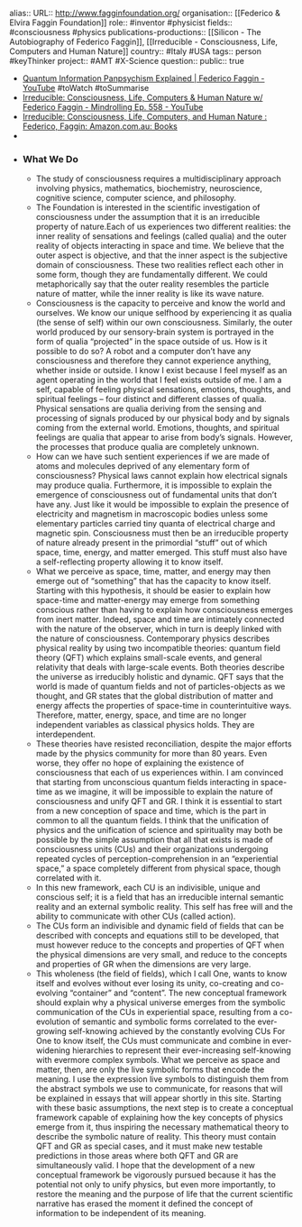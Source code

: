 alias::
URL:: http://www.fagginfoundation.org/
organisation:: [[Federico & Elvira Faggin Foundation]] 
role:: #inventor #physicist 
fields:: #consciousness #physics 
publications-productions:: [[Silicon - The Autobiography of Federico Faggin]], [[Irreducible - Consciousness, Life, Computers and Human Nature]] 
country:: #Italy #USA 
tags:: person #keyThinker 
project:: #AMT #X-Science 
question::
public:: true
- [Quantum Information Panpsychism Explained | Federico Faggin - YouTube](https://www.youtube.com/watch?v=0FUFewGHLLg) #toWatch #toSummarise
- [Irreducible: Consciousness, Life, Computers & Human Nature w/ Federico Faggin - Mindrolling Ep. 558 - YouTube](https://www.youtube.com/watch?v=eHRI5mrwAw8)
- [Irreducible: Consciousness, Life, Computers, and Human Nature : Federico, Faggin: Amazon.com.au: Books](https://www.amazon.com.au/Irreducible-Consciousness-Computers-Human-Nature/dp/1803415096)
-
- ### What We Do
	- The study of consciousness requires a multidisciplinary approach involving physics, mathematics, biochemistry, neuroscience, cognitive science, computer science, and philosophy.
	- The Foundation is interested in the scientific investigation of consciousness under the assumption that it is an irreducible property of nature.Each of us experiences two different realities: the inner reality of sensations and feelings (called qualia) and the outer reality of objects interacting in space and time. We believe that the outer aspect is objective, and that the inner aspect is the subjective domain of consciousness.
	  These two realities reflect each other in some form, though they are fundamentally different. We could metaphorically say that the outer reality resembles the particle nature of matter, while the inner reality is like its wave nature.
	- Consciousness is the capacity to perceive and know the world and ourselves. We know our unique selfhood by experiencing it as qualia (the sense of self) within our own consciousness. Similarly, the outer world produced by our sensory-brain system is portrayed in the form of qualia “projected” in the space outside of us. How is it possible to do so? A robot and a computer don’t have any consciousness and therefore they cannot experience anything, whether inside or outside.
	  I know I exist because I feel myself as an agent operating in the world that I feel exists outside of me. I am a self, capable of feeling physical sensations, emotions, thoughts, and spiritual feelings – four distinct and different classes of qualia. Physical sensations are qualia deriving from the sensing and processing of signals produced by our physical body and by signals coming from the external world. Emotions, thoughts, and spiritual feelings are qualia that appear to arise from body’s signals. However, the processes that produce qualia are completely unknown.
	- How can we have such sentient experiences if we are made of atoms and molecules deprived of any elementary form of consciousness? Physical laws cannot explain how electrical signals may produce qualia. Furthermore, it is impossible to explain the emergence of consciousness out of fundamental units that don’t have any. Just like it would be impossible to explain the presence of electricity and magnetism in macroscopic bodies unless some elementary particles carried tiny quanta of electrical charge and magnetic spin.
	  Consciousness must then be an irreducible property of nature already present in the primordial “stuff” out of which space, time, energy, and matter emerged. This stuff must also have a self-reflecting property allowing it to know itself.
	- What we perceive as space, time, matter, and energy may then emerge out of “something” that has the capacity to know itself. Starting with this hypothesis, it should be easier to explain how space-time and matter-energy may emerge from something conscious rather than having to explain how consciousness emerges from inert matter. Indeed, space and time are intimately connected with the nature of the observer, which in turn is deeply linked with the nature of consciousness.
	  Contemporary physics describes physical reality by using two incompatible theories: quantum field theory (QFT) which explains small-scale events, and general relativity that deals with large-scale events. Both theories describe the universe as irreducibly holistic and dynamic. QFT says that the world is made of quantum fields and not of particles-objects as we thought, and GR states that the global distribution of matter and energy affects the properties of space-time in counterintuitive ways. Therefore, matter, energy, space, and time are no longer independent variables as classical physics holds. They are interdependent.
	- These theories have resisted reconciliation, despite the major efforts made by the physics community for more than 80 years. Even worse, they offer no hope of explaining the existence of consciousness that each of us experiences within.
	  I am convinced that starting from unconscious quantum fields interacting in space-time as we imagine, it will be impossible to explain the nature of consciousness and unify QFT and GR. I think it is essential to start from a new conception of space and time, which is the part in common to all the quantum fields.
	  I think that the unification of physics and the unification of science and spirituality may both be possible by the simple assumption that all that exists is made of consciousness units (CUs) and their organizations undergoing repeated cycles of perception-comprehension in an “experiential space,” a space completely different from physical space, though correlated with it.
	- In this new framework, each CU is an indivisible, unique and conscious self; it is a field that has an irreducible internal semantic reality and an external symbolic reality. This self has free will and the ability to communicate with other CUs (called action).
	- The CUs form an indivisible and dynamic field of fields that can be described with concepts and equations still to be developed, that must however reduce to the concepts and properties of QFT when the physical dimensions are very small, and reduce to the concepts and properties of GR when the dimensions are very large.
	- This wholeness (the field of fields), which I call One, wants to know itself and evolves without ever losing its unity, co-creating and co-evolving “container” and “content”.
	  The new conceptual framework should explain why a physical universe emerges from the symbolic communication of the CUs in experiential space, resulting from a co-evolution of semantic and symbolic forms correlated to the ever-growing self-knowing achieved by the constantly evolving CUs
	  For One to know itself, the CUs must communicate and combine in ever-widening hierarchies to represent their ever-increasing self-knowing with evermore complex symbols.
	  What we perceive as space and matter, then, are only the live symbolic forms that encode the meaning. I use the expression live symbols to distinguish them from the abstract symbols we use to communicate, for reasons that will be explained in essays that will appear shortly in this site.
	  Starting with these basic assumptions, the next step is to create a conceptual framework capable of explaining how the key concepts of physics emerge from it, thus inspiring the necessary mathematical theory to describe the symbolic nature of reality. This theory must contain QFT and GR as special cases, and it must make new testable predictions in those areas where both QFT and GR are simultaneously valid.
	  I hope that the development of a new conceptual framework be vigorously pursued because it has the potential not only to unify physics, but even more importantly, to restore the meaning and the purpose of life that the current scientific narrative has erased the moment it defined the concept of information to be independent of its meaning.